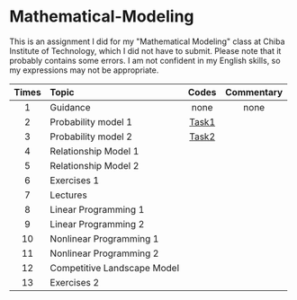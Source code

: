 # Mathematical-Modeling

This is an assignment I did for my "Mathematical Modeling" class at Chiba Institute of Technology, which I did not have to submit.
Please note that it probably contains some errors.
I am not confident in my English skills, so my expressions may not be appropriate.

| Times |Topic| Codes | Commentary |
|:-----------:|:-----------|:------------:|:------------:|
| 1 |Guidance|none|none |
| 2 |Probability model 1 |[Task1](https://github.com/ShinnosukeAsaga/Mathematical-Modeling/blob/main/Task_1.ipynb)||
| 3 |Probability model 2|[Task2](https://github.com/ShinnosukeAsaga/Mathematical-Modeling/blob/main/Task_2.ipynb) |    |
| 4 |Relationship Model 1| ||
| 5 |Relationship Model 2|  |    |
| 6 |Exercises 1 | ||
| 7 |Lectures|  |    |
| 8 |Linear Programming 1| ||
| 9 |Linear Programming 2|  |    |
| 10 |Nonlinear Programming 1| ||
| 11 |Nonlinear Programming 2|  |    |
| 12 |Competitive Landscape Model| ||
| 13 |Exercises 2|  |    |
